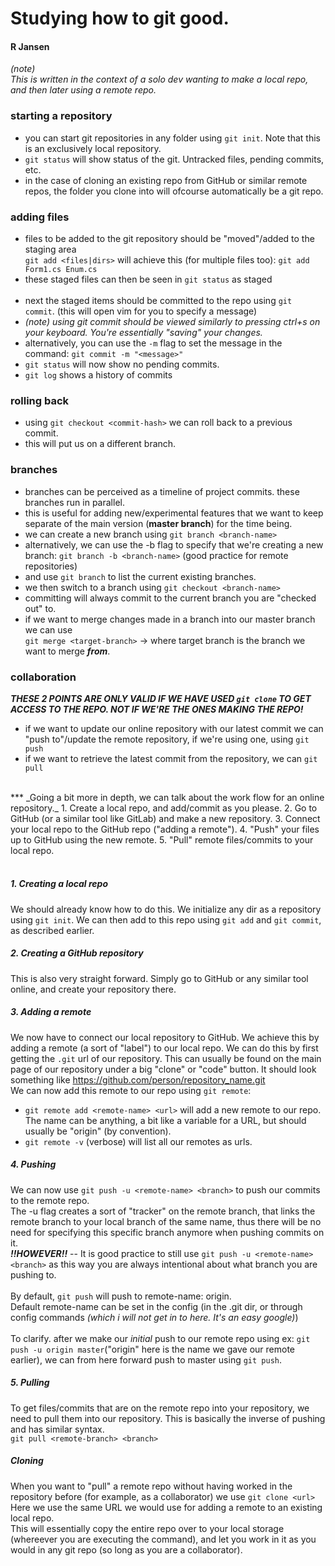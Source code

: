 # Studying how to git good.
#### R Jansen

_(note)_<br>
_This is written in the context of a solo dev wanting to make a local repo, and then later using a remote repo._
### starting a repository
- you can start git repositories in any folder using `git init`. Note that this is an exclusively local repository.
- `git status` will show status of the git. Untracked files, pending commits, etc.
- in the case of cloning an existing repo from GitHub or similar remote repos, the folder you clone into will ofcourse automatically be a git repo.

### adding files
- files to be added to the git repository should be "moved"/added to the staging area<br>
`git add <files|dirs>` will achieve this (for multiple files too): `git add Form1.cs Enum.cs`
- these staged files can then be seen in `git status` as staged
<br><br>
- next the staged items should be committed to the repo using `git commit`. (this will open vim for you to specify a message)
- _(note) using git commit should be viewed similarly to pressing ctrl+s on your keyboard. You're essentially "saving" your changes._ 
- alternatively, you can use the `-m` flag to set the message in the command: `git commit -m "<message>"`
- `git status` will now show no pending commits.
- `git log` shows a history of commits

### rolling back
- using `git checkout <commit-hash>` we can roll back to a previous commit.
- this will put us on a different branch.

### branches
- branches can be perceived as a timeline of project commits. these branches run in parallel.
- this is useful for adding new/experimental features that we want to keep separate of the main version (**master branch**) for the time being.
- we can create a new branch using `git branch <branch-name>`
- alternatively, we can use the -b flag to specify that we're creating a new branch: `git branch -b <branch-name>` (good practice for remote repositories)
- and use `git branch` to list the current existing branches.
- we then switch to a branch using `git checkout <branch-name>`
- committing will always commit to the current branch you are "checked out" to.
- if we want to merge changes made in a branch into our master branch we can use<br>
  `git merge <target-branch>` -> where target branch is the branch we want to merge ***from***.


### collaboration
***THESE 2 POINTS ARE ONLY VALID IF WE HAVE USED `git clone` TO GET ACCESS TO THE REPO. NOT IF WE'RE THE ONES MAKING THE REPO!***
- if we want to update our online repository with our latest commit we can "push to"/update the remote repository, if we're using one, using `git push`
- if we want to retrieve the latest commit from the repository, we can `git pull`
 <br>
***
  _Going a bit more in depth, we can talk about the work flow for an online repository._
1. Create a local repo, and add/commit as you please.
2. Go to GitHub (or a similar tool like GitLab) and make a new repository.
3. Connect your local repo to the GitHub repo ("adding a remote").
4. "Push" your files up to GitHub using the new remote.
5. "Pull" remote files/commits to your local repo.
<br><br>

##### 1. Creating a local repo
We should already know how to do this.
We initialize any dir as a repository using `git init`.
We can then add to this repo using `git add` and `git commit`, as described earlier.

##### 2. Creating a GitHub repository
This is also very straight forward. Simply go to GitHub or any similar tool online, and create your repository there.

##### 3. Adding a remote
We now have to connect our local repository to GitHub. We achieve this by adding a remote (a sort of "label") to our local repo.
We can do this by first getting the `.git` url of our repository. This can usually be found on the main page of our repository under a big "clone" or "code" button.
It should look something like https://github.com/person/repository_name.git<br>
We can now add this remote to our repo using `git remote`:<br>
- `git remote add <remote-name> <url>` will add a new remote to our repo. The name can be anything, a bit like a variable for a URL, but should usually be "origin" (by convention).
- `git remote -v` (verbose) will list all our remotes as urls.

##### 4. Pushing
We can now use `git push -u <remote-name> <branch>` to push our commits to the remote repo.<br>
The -u flag creates a sort of "tracker" on the remote branch, that links the remote branch to your local branch of the same name, thus there will be no need for specifying this specific branch anymore when pushing commits on it.<br>
***!!HOWEVER!!*** -- It is good practice to still use `git push -u <remote-name> <branch>` as this way you are always intentional about what branch you are pushing to. <br><br>
By default, `git push` will push to remote-name: origin.<br>
Default remote-name can be set in the config (in the .git dir, or through config commands _(which i will not get in to here. It's an easy google)_)<br><br>
To clarify. after we make our _initial_ push to our remote repo using ex: `git push -u origin master`("origin" here is the name we gave our remote earlier), we can from here forward push to master using `git push`.

##### 5. Pulling
To get files/commits that are on the remote repo into your repository, we need to pull them into our repository. This is basically the inverse of pushing and has similar syntax.<br>
`git pull <remote-branch> <branch>`<br>

##### Cloning
When you want to "pull" a remote repo without having worked in the repository before (for example, as a collaborator) we use `git clone <url>`<br>
Here we use the same URL we would use for adding a remote to an existing local repo.<br>
This will essentially copy the entire repo over to your local storage (whereever you are executing the command), and let you work in it as you would in any git repo (so long as you are a collaborator).
